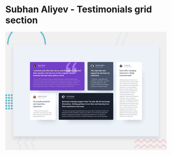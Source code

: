 # Subhan Aliyev - Testimonials grid section

![Design preview for the Testimonials grid section coding challenge](./design/desktop-preview.jpg)



